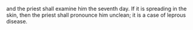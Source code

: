 and the priest shall examine him the seventh day. If it is spreading in the skin, then the priest shall pronounce him unclean; it is a case of leprous disease.
